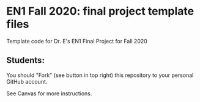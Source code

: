 # EN1 Fall 2020: final project template files

Template code for Dr. E's EN1 Final Project for Fall 2020

## Students:

You should "Fork" (see button in top right) this repository to your personal GitHub account.

See Canvas for more instructions.
